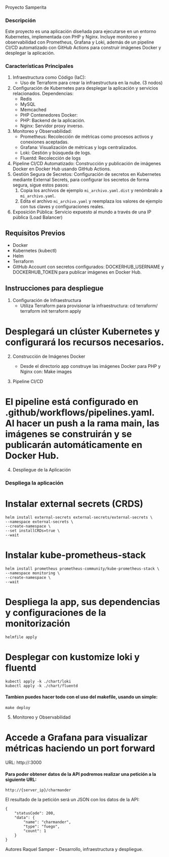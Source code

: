 Proyecto Samperita
### Descripción
Este proyecto es una aplicación diseñada para ejecutarse en un entorno Kubernetes, implementada con PHP y Nginx. Incluye monitoreo y observabilidad con Prometheus, Grafana y Loki, además de un pipeline CI/CD automatizado con GitHub Actions para construir imágenes Docker y desplegar la aplicación.

### Características Principales
1. Infraestructura como Código (IaC):
    -  Uso de Terraform para crear la infraestructura en la nube. (3 nodos)
2. Configuración de Kubernetes para desplegar la aplicación y servicios relacionados.
Dependencias:
    - Redis
    - MySQL
    - Memcached
    - PHP
Contenedores Docker:
    - PHP: Backend de la aplicación.
    - Nginx: Servidor proxy inverso.
3. Monitoreo y Observabilidad:
    - Prometheus: Recolección de métricas como procesos activos y conexiones aceptadas.
    - Grafana: Visualización de métricas y logs centralizados.
    - Loki: Gestión y búsqueda de logs.
    - Fluentd: Recolección de logs
4. Pipeline CI/CD Automatizado:
Construcción y publicación de imágenes Docker en Docker Hub usando GitHub Actions.
5. Gestión Segura de Secretos:
Configuración de secretos en Kubernetes mediante External Secrets, para configurar los secretos de forma segura, sigue estos pasos:
    1. Copia los archivos de ejemplo `mi_archivo.yaml.dist` y renómbralo a `mi_archivo.yaml`.
    2. Edita el archivo `mi_archivo.yaml` y reemplaza los valores de ejemplo con tus claves y configuraciones reales.
6. Exposición Pública:
Servicio expuesto al mundo a través de una IP pública (Load Balancer)

## Requisitos Previos
- Docker
- Kubernetes (kubectl)
- Helm
- Terraform
- GitHub Account con secretos configurados:
DOCKERHUB_USERNAME y DOCKERHUB_TOKEN para publicar imágenes en Docker Hub.

## Instrucciones para despliegue
1. Configuración de Infraestructura
    - Utiliza Terraform para provisionar la infraestructura:
cd terraform/
terraform init
terraform apply
# Desplegará un clúster Kubernetes y configurará los recursos necesarios.
2. Construcción de Imágenes Docker
    - Desde el directorio app construye las imágenes Docker para PHP y Nginx con:
Make images

3. Pipeline CI/CD
# El pipeline está configurado en .github/workflows/pipelines.yaml. Al hacer un push a la rama main, las imágenes se construirán y se publicarán automáticamente en Docker Hub.

4. Despliegue de la Aplicación
### Despliega la aplicación 
# Instalar external secrets (CRDS)
	helm install external-secrets external-secrets/external-secrets \
	--namespace external-secrets \
	--create-namespace \
	--set installCRDs=true \
	--wait
# Instalar kube-prometheus-stack
	helm install prometheus prometheus-community/kube-prometheus-stack \
	--namespace monitoring \
	--create-namespace \
	--wait
# Despliega la app, sus dependencias y configuraciones de la monitorización
	helmfile apply
# Desplegar con kustomize loki y fluentd
	kubectl apply -k ./chart/loki
	kubectl apply -k ./chart/fluentd
#### Tambien puedes hacer todo con el uso del makefile, usando un simple:
    make deploy

5. Monitoreo y Observabilidad
# Accede a Grafana para visualizar métricas haciendo un port forward
URL: http://<grafana-ip>:3000

#### Para poder obtener datos de la API podremos realizar una petición a la siguiente URL:

```
http://{server_ip}/charmander
```

El resultado de la petición será un JSON con los datos de la API:

```
{
    "statusCode": 200,
    "data": {
        "name": "charmander",
        "type": "fuego",
        "count": 1
    }
}
```
Autores
Raquel Samper - Desarrollo, infraestructura y despliegue.